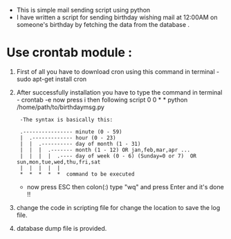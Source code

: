 - This is simple mail sending script using python
- I have written a script for sending birthday wishing mail at 12:00AM on someone's birthday by fetching the data from the database .

# Use crontab module :
1. First of all you have to download cron using this command in terminal
		- sudo apt-get install cron

2. After successfully installation you have to type the command in terminal 
		- crontab -e 
   now press i then following script 
	  0 0 * * python /home/path/to/birthdaymsg.py


		-The syntax is basically this:

		.---------------- minute (0 - 59) 
		|  .------------- hour (0 - 23)
		|  |  .---------- day of month (1 - 31)
		|  |  |  .------- month (1 - 12) OR jan,feb,mar,apr ... 
		|  |  |  |  .---- day of week (0 - 6) (Sunday=0 or 7)  OR sun,mon,tue,wed,thu,fri,sat 
		|  |  |  |  |
		*  *  *  *  *  command to be executed
		
	- now press ESC then colon(:) type "wq" and press Enter and it's done !!	


3. change the code in scripting file for change the location to save the log file.
4. database dump file is provided.

